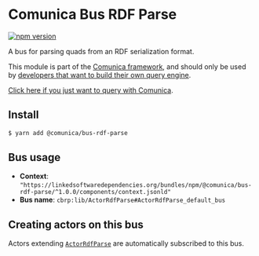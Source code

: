 # Comunica Bus RDF Parse

[![npm version](https://badge.fury.io/js/%40comunica%2Fbus-rdf-parse.svg)](https://www.npmjs.com/package/@comunica/bus-rdf-parse)

A bus for parsing quads from an RDF serialization format.

This module is part of the [Comunica framework](https://github.com/comunica/comunica),
and should only be used by [developers that want to build their own query engine](https://comunica.dev/docs/modify/).

[Click here if you just want to query with Comunica](https://comunica.dev/docs/query/).

## Install

```bash
$ yarn add @comunica/bus-rdf-parse
```

## Bus usage

* **Context**: `"https://linkedsoftwaredependencies.org/bundles/npm/@comunica/bus-rdf-parse/^1.0.0/components/context.jsonld"`
* **Bus name**: `cbrp:lib/ActorRdfParse#ActorRdfParse_default_bus`

## Creating actors on this bus

Actors extending [`ActorRdfParse`](https://comunica.github.io/comunica/classes/bus_rdf_parse.actorrdfparse.html) are automatically subscribed to this bus.


